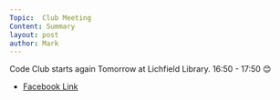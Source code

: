 ```yaml
---
Topic:  Club Meeting
Content: Summary
layout: post
author: Mark
---
```

Code Club starts again Tomorrow at Lichfield Library. 16:50 - 17:50
😊



* [Facebook Link](https://www.facebook.com/1481985248595237/posts/2487485588045193/)


